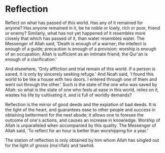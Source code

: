 Reflection
==========

Reflect on what has passed of this world. Has any of it remained for
anyone? Has anyone remained in it, be he noble or lowly, rich or poor,
friend or enemy? Similarly, what has not yet happened of it resembles
more closely that which has passed of it, than water resembles water.
The Messenger of Allah said, 'Death is enough of a warner; the intellect
is enough of a guide; precaution is enough of a provision; worship is
enough of an occupation; Allah is sufficient as an intimate friend; the
Qur'an is enough of a clarification.'

And elsewhere, 'Only affliction and trial remain of this world. If a
person is saved, it is only by sincerely seeking refuge.' And Noah said,
'I found this world to be like a house with two doors. I entered through
one of them and went out through the other.' Such is the state of the
one who was saved by Allah: so what is the state of one who feels at
ease in this world, relies on it, wastes his life by cultivating it, and
is full of worldly demands?

Reflection is the mirror of good deeds and the expiation of bad deeds.
It is the light of the heart, and guarantees ease to other people and
success in obtaining betterment for the next abode; it allows one to
foresee the outcome of one's actions, and causes an increase in
knowledge. Worship of Allah is unparalleled when accompanied by this
quality. The Messenger of Allah said, 'To reflect for an hour is better
than worshipping for a year.'

The station of reflection is only obtained by him whom Allah has
singled out for the light of gnosis (ma'rifah) and tawhid.


